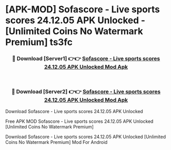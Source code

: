 # [APK-MOD] Sofascore - Live sports scores 24.12.05 APK Unlocked - [Unlimited Coins No Watermark Premium] ts3fc



<div align="center">
<h3>🔴 Download [Server1] 👉👉 <a href="https://momento.my/?title=Sofascore_-_Live_sports_scores_24.12.05_APK_Unlocked">Sofascore - Live sports scores 24.12.05 APK Unlocked Mod Apk</a></h3><br>

<h3>🔴 Download [Server2] 👉👉 <a href="https://momento.my/?title=Sofascore_-_Live_sports_scores_24.12.05_APK_Unlocked">Sofascore - Live sports scores 24.12.05 APK Unlocked Mod Apk</a></h3>
</div>



Download Sofascore - Live sports scores 24.12.05 APK Unlocked 

Free APK MOD Sofascore - Live sports scores 24.12.05 APK Unlocked [Unlimited Coins No Watermark Premium]

Download Sofascore - Live sports scores 24.12.05 APK Unlocked [Unlimited Coins No Watermark Premium] Mod For Android

